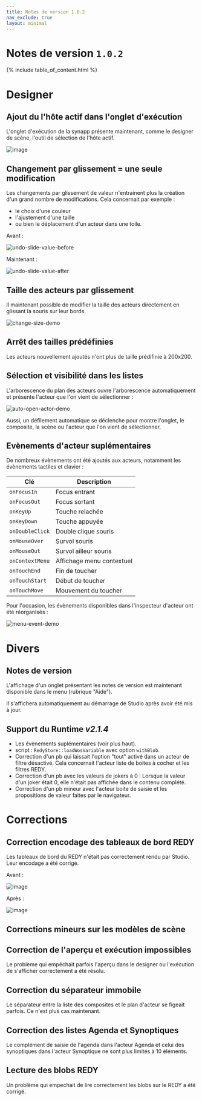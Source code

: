 ```yaml
---
title: Notes de version 1.0.2
nav_exclude: true
layout: minimal
---
```


# Notes de version `1.0.2`

{% include table_of_content.html %}

# Designer

## Ajout du l'hôte actif dans l'onglet d'exécution

L'onglet d'exécution de la synapp présente maintenant, comme le designer de scène, l'outil de sélection de l'hôte actif.

![image](https://user-images.githubusercontent.com/35595723/131358316-f1a67975-ba9b-4e87-a1cb-8dc2e08cf226.png)

## Changement par glissement = une seule modification

Les changements par glissement de valeur n'entrainent plus la création d'un grand nombre de modifications. 
Cela concernait par exemple :
- le choix d'une couleur
- l'ajustement d'une taille
- ou bien le déplacement d'un acteur dans une toile.

Avant :

![undo-slide-value-before](https://user-images.githubusercontent.com/35595723/131362492-22a874d9-14ca-431e-ab19-e15d2a4ff8fc.gif)

Maintenant :

![undo-slide-value-after](https://user-images.githubusercontent.com/35595723/131362516-ec4d5d09-1e1a-427c-9248-e2e27af78c21.gif)

## Taille des acteurs par glissement

Il maintenant possible de modifier la taille des acteurs directement en glissant la souris sur leur bords.

![change-size-demo](https://user-images.githubusercontent.com/35595723/131363649-1caaa574-1c54-4a41-b00e-6dc289059200.gif)

## Arrêt des tailles prédéfinies

Les acteurs nouvellement ajoutés n'ont plus de taille prédifinie à 200x200.

## Sélection et visibilité dans les listes

L'arborescence du plan des acteurs ouvre l'arborescence automatiquement et présente l'acteur que l'on vient de sélectionner :

![auto-open-actor-demo](https://user-images.githubusercontent.com/35595723/131364818-d82bc3ec-2646-495f-9bd1-7f5eb7cd4ad6.gif)

Aussi, un défilement automatique se déclenche pour montre l'onglet, le composite, la scène ou l'acteur que l'on vient de sélectionner.

## Evènements d'acteur suplémentaires

De nombreux évènements ont été ajoutés aux acteurs, notamment les évènements tactiles et clavier :

| Clé | Description |
| --- | ----------- |
| `onFocusIn` | Focus entrant |
| `onFocusOut` | Focus sortant |
| `onKeyUp` | Touche relachée |
| `onKeyDown` | Touche appuyée |
| `onDoubleClick` | Double clique souris |
| `onMouseOver` | Survol souris |
| `onMouseOut` | Survol ailleur souris |
| `onContextMenu` | Affichage menu contextuel |
| `onTouchEnd` | Fin de toucher |
| `onTouchStart` | Début de toucher |
| `onTouchMove` | Mouvement du toucher |

Pour l'occasion, les évènements disponibles dans l'inspecteur d'acteur ont été réorganisés :

![menu-event-demo](https://user-images.githubusercontent.com/35595723/131367687-ad773ce7-9fa1-4f2d-9dff-4c21021970b1.gif)


# Divers

## Notes de version

L'affichage d'un onglet présentant les notes de version est maintenant disponible dans le menu (rubrique "Aide").

Il s'affichera automatiquement au démarrage de Studio après avoir été mis à jour.

## Support du Runtime *v2.1.4*

- Les évènements suplémentaires (voir plus haut).
- script : `RedyStore::loadWosVariable` avec option `withBlob`.
- Correction d'un pb qui laissait l'option "tout" activé dans un acteur de filtre désactivé. Cela concernait l'acteur liste de boites à cocher et les filtres REDY.
- Correction d'un pb avec les valeurs de jokers à 0 : Lorsque la valeur d'un joker était 0, elle n'était pas affichée dans le contenu complété.
- Correction d'un pb mineur avec l'acteur boite de saisie et les propositions de valeur faites par le navigateur.

# Corrections

## Correction encodage des tableaux de bord REDY

Les tableaux de bord du REDY n'était pas correctement rendu par Studio. Leur encodage a été corrigé.

Avant :

![image](https://user-images.githubusercontent.com/35595723/131358968-7de9ad9a-c015-4bfe-9044-8acc2685e3b2.png)

Après : 

![image](https://user-images.githubusercontent.com/35595723/131359073-f3d5fb7b-2163-41fc-8acd-f4f97d782412.png)

## Corrections mineurs sur les modèles de scène

## Correction de l'aperçu et exécution impossibles

Le problème qui empêchait parfois l'aperçu dans le designer ou l'exécution de s'afficher correctement a été résolu.

## Correction du séparateur immobile

Le séparateur entre la liste des composites et le plan d'acteur se figeait parfois. Ce n'est plus cas maintenant.

## Correction des listes Agenda et Synoptiques

Le complément de saisie de l'agenda dans l'acteur Agenda et celui des synoptiques dans l'acteur Synoptique ne sont plus limités à 10 éléments.

## Lecture des blobs REDY

Un problème qui empechait de lire correctement les blobs sur le REDY a été corrigé.
